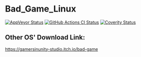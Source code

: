 # Bad_Game_Linux

[![AppVeyor Status](https://ci.appveyor.com/api/projects/status/github/demonkingswarn/Bad_Game_Linux?branch=master&svg=true)](https://ci.appveyor.com/project/DemonKingSwarn/Bad_Game_linux)
[![GitHub Actions CI Status](https://github.com/demonkingswarn/Bad_Game_Linux/workflows/GitHub%20Actions%20CI/badge.svg)](https://github.com/demonkingswarn/Bad_Game_Linux/actions)
[![Coverity Status](https://scan.coverity.com/projects/5494/badge.svg)](https://scan.coverity.com/projects/5494)

## Other OS' Download Link:
https://gamersinunity-studio.itch.io/bad-game
